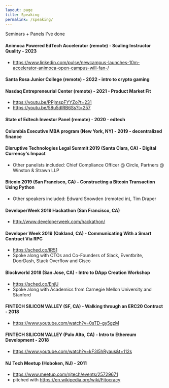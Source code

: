 ```yaml
---
layout: page
title: Speaking
permalink: /speaking/
---
```


Seminars + Panels I've done

#### Animoca Powered EdTech Accelerator (remote) - Scaling Instructor Quality - 2023
* https://www.linkedin.com/pulse/newcampus-launches-10m-accelerator-animoca-open-campus-will-fan-/

#### Santa Rosa Junior College (remote) - 2022 - intro to crypto gaming

#### Nasdaq Entrepreneurial Center (remote) - 2021 - Product Market Fit
* https://youtu.be/PPjmspFYYZo?t=231
* https://youtu.be/58u5dlRB6Ss?t=257

#### State of Edtech Investor Panel (remote) - 2020 - edtech

#### Columbia Executive MBA program (New York, NY) - 2019 - decentralized finance 

#### Disruptive Technologies Legal Summit 2019 (Santa Clara, CA) - Digital Currency's Impact
* Other panelists included: Chief Compliance Officer @ Circle, Partners @ Winston & Strawn LLP

#### Bitcoin 2019 (San Francisco, CA) - Constructing a Bitcoin Transaction Using Python
* Other speakers included: Edward Snowden (remoted in), Tim Draper

#### DeveloperWeek 2019 Hackathon (San Francisco, CA)
* http://www.developerweek.com/hackathon/

#### Developer Week 2019 (Oakland, CA) - Communicating With a Smart Contract Via RPC
* https://sched.co/IR51
* Spoke along with CTOs and Co-Founders of Slack, Eventbrite, DoorDash, Stack Overflow and Cisco

#### Blockworld 2018 (San Jose, CA) - Intro to DApp Creation Workshop
* https://sched.co/EnjU
* Spoke along with Academics from Carnegie Mellon University and Stanford

#### FINTECH SILICON VALLEY (SF, CA) - Walking through an ERC20 Contract - 2018
* https://www.youtube.com/watch?v=0sTD-gy5gzM

#### FINTECH SILICON VALLEY (Palo Alto, CA) - Intro to Ethereum Development - 2018
* https://www.youtube.com/watch?v=kF3l5hRyaus&t=112s

#### NJ Tech Meetup (Hoboken, NJ) - 2011
* https://www.meetup.com/njtech/events/25729671
* pitched with https://en.wikipedia.org/wiki/Fitocracy
